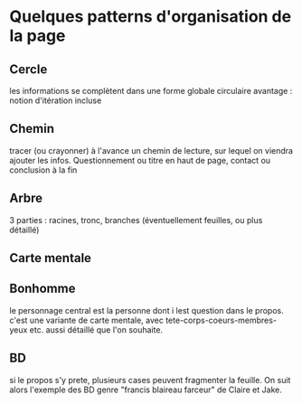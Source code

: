 # Quelques patterns d'organisation de la page

## Cercle
les informations se complètent dans une forme globale circulaire
avantage : notion d'itération incluse

## Chemin
tracer (ou crayonner) à l'avance un chemin de lecture, sur lequel on viendra ajouter les infos. 
Questionnement ou titre en haut de page,
contact ou conclusion à la fin

## Arbre
3 parties : racines, tronc, branches (éventuellement feuilles, ou plus détaillé)

## Carte mentale

## Bonhomme
le personnage central est la personne dont i lest question dans le propos.
c'est une variante de carte mentale, avec tete-corps-coeurs-membres- yeux etc. aussi détaillé que l'on souhaite.

## BD
si le propos s'y prete,  plusieurs cases peuvent fragmenter la feuille. 
On suit alors l'exemple des BD genre "francis blaireau farceur" de Claire et Jake.
